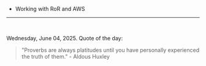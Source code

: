 - Working with RoR and AWS

---

<br>

<!-- quote_marker -->
Wednesday, June 04, 2025. Quote of the day:

> "Proverbs are always platitudes until you have personally experienced the truth of them." - Aldous Huxley
